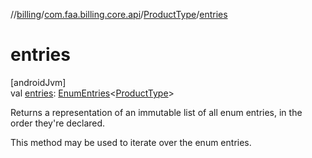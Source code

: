 //[billing](../../../index.md)/[com.faa.billing.core.api](../index.md)/[ProductType](index.md)/[entries](entries.md)

# entries

[androidJvm]\
val [entries](entries.md): [EnumEntries](https://kotlinlang.org/api/latest/jvm/stdlib/kotlin.enums/-enum-entries/index.html)&lt;[ProductType](index.md)&gt;

Returns a representation of an immutable list of all enum entries, in the order they're declared.

This method may be used to iterate over the enum entries.

